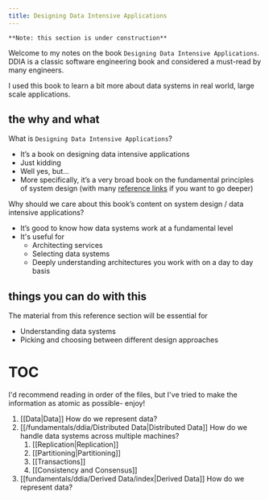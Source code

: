 ```yaml
---
title: Designing Data Intensive Applications
---
```

`**Note: this section is under construction**`

Welcome to my notes on the book `Designing Data Intensive Applications`. DDIA is a classic software engineering book and considered a must-read by many engineers.

I used this book to learn a bit more about data systems in real world, large scale applications.

## the why and what

What is `Designing Data Intensive Applications`? 
- It’s a book on designing data intensive applications
- Just kidding
- Well yes, but…
- More specifically, it’s a very broad book on the fundamental principles of system design (with many [reference links](https://github.com/ept/ddia-references) if you want to go deeper)

Why should we care about this book’s content on system design / data intensive applications?
- It’s good to know how data systems work at a fundamental level
- It's useful for 
	- Architecting services
	- Selecting data systems
	- Deeply understanding architectures you work with on a day to day basis

## things you can do with this

The material from this reference section will be essential for
- Understanding data systems
- Picking and choosing between different design approaches

# TOC

I'd recommend reading in order of the files, but I've tried to make the information as atomic as possible- enjoy!

1. [[Data|Data]] How do we represent data? 
1. [[/fundamentals/ddia/Distributed Data|Distributed Data]] How do we handle data systems across multiple machines?
	1. [[Replication|Replication]] 
	2. [[Partitioning|Partitioning]] 
	3. [[Transactions]]
	4. [[Consistency and Consensus]]
2. [[fundamentals/ddia/Derived Data/index|Derived Data]] How do we represent data? 
